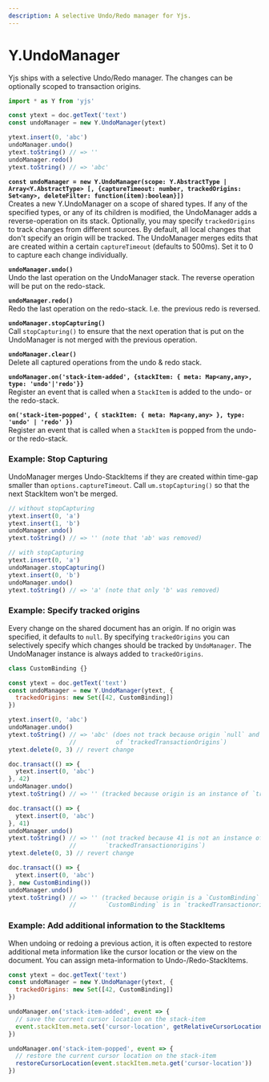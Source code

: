 ```yaml
---
description: A selective Undo/Redo manager for Yjs.
---
```


# Y.UndoManager

Yjs ships with a selective Undo/Redo manager. The changes can be optionally scoped to transaction origins.

```javascript
import * as Y from 'yjs'

const ytext = doc.getText('text')
const undoManager = new Y.UndoManager(ytext)

ytext.insert(0, 'abc')
undoManager.undo()
ytext.toString() // => ''
undoManager.redo()
ytext.toString() // => 'abc'
```

**`const undoManager = new Y.UndoManager(scope: Y.AbstractType | Array<Y.AbstractType> [, {captureTimeout: number, trackedOrigins: Set<any>, deleteFilter: function(item):boolean}])`**\
&#x20;   Creates a new Y.UndoManager on a scope of shared types. If any of the specified types, or any of its children is modified, the UndoManager adds a reverse-operation on its stack. Optionally, you may specify `trackedOrigins` to track changes from different sources. By default, all local changes that don't specify an origin will be tracked. The UndoManager merges edits that are created within a certain `captureTimeout` (defaults to 500ms). Set it to 0 to capture each change individually.

**`undoManager.undo()`**\
&#x20;   Undo the last operation on the UndoManager stack. The reverse operation will be put on the redo-stack.

**`undoManager.redo()`**\
&#x20;   Redo the last operation on the redo-stack. I.e. the previous redo is reversed.

**`undoManager.stopCapturing()`**\
&#x20;   Call `stopCapturing()` to ensure that the next operation that is put on the UndoManager is not merged with the previous operation.

**`undoManager.clear()`**\
&#x20;   Delete all captured operations from the undo & redo stack.

**`undoManager.on('stack-item-added', {stackItem: { meta: Map<any,any>, type: 'undo'|'redo'}}`**\
&#x20;   Register an event that is called when a `StackItem` is added to the undo- or the redo-stack.

**`on('stack-item-popped', { stackItem: { meta: Map<any,any> }, type: 'undo' | 'redo' })`**\
&#x20;   Register an event that is called when a `StackItem` is popped from the undo- or the redo-stack.

### **Example: Stop Capturing**

UndoManager merges Undo-StackItems if they are created within time-gap smaller than `options.captureTimeout`. Call `um.stopCapturing()` so that the next StackItem won't be merged.

```javascript
// without stopCapturing
ytext.insert(0, 'a')
ytext.insert(1, 'b')
undoManager.undo()
ytext.toString() // => '' (note that 'ab' was removed)

// with stopCapturing
ytext.insert(0, 'a')
undoManager.stopCapturing()
ytext.insert(0, 'b')
undoManager.undo()
ytext.toString() // => 'a' (note that only 'b' was removed)
```

### **Example: Specify tracked origins**

Every change on the shared document has an origin. If no origin was specified, it defaults to `null`. By specifying `trackedOrigins` you can selectively specify which changes should be tracked by `UndoManager`. The UndoManager instance is always added to `trackedOrigins`.

```javascript
class CustomBinding {}

const ytext = doc.getText('text')
const undoManager = new Y.UndoManager(ytext, {
  trackedOrigins: new Set([42, CustomBinding])
})

ytext.insert(0, 'abc')
undoManager.undo()
ytext.toString() // => 'abc' (does not track because origin `null` and not part
                 //           of `trackedTransactionOrigins`)
ytext.delete(0, 3) // revert change

doc.transact(() => {
  ytext.insert(0, 'abc')
}, 42)
undoManager.undo()
ytext.toString() // => '' (tracked because origin is an instance of `trackedTransactionorigins`)

doc.transact(() => {
  ytext.insert(0, 'abc')
}, 41)
undoManager.undo()
ytext.toString() // => '' (not tracked because 41 is not an instance of
                 //        `trackedTransactionorigins`)
ytext.delete(0, 3) // revert change

doc.transact(() => {
  ytext.insert(0, 'abc')
}, new CustomBinding())
undoManager.undo()
ytext.toString() // => '' (tracked because origin is a `CustomBinding` and
                 //        `CustomBinding` is in `trackedTransactionorigins`)
```

### **Example: Add additional information to the StackItems**

When undoing or redoing a previous action, it is often expected to restore additional meta information like the cursor location or the view on the document. You can assign meta-information to Undo-/Redo-StackItems.

```javascript
const ytext = doc.getText('text')
const undoManager = new Y.UndoManager(ytext, {
  trackedOrigins: new Set([42, CustomBinding])
})

undoManager.on('stack-item-added', event => {
  // save the current cursor location on the stack-item
  event.stackItem.meta.set('cursor-location', getRelativeCursorLocation())
})

undoManager.on('stack-item-popped', event => {
  // restore the current cursor location on the stack-item
  restoreCursorLocation(event.stackItem.meta.get('cursor-location'))
})
```

